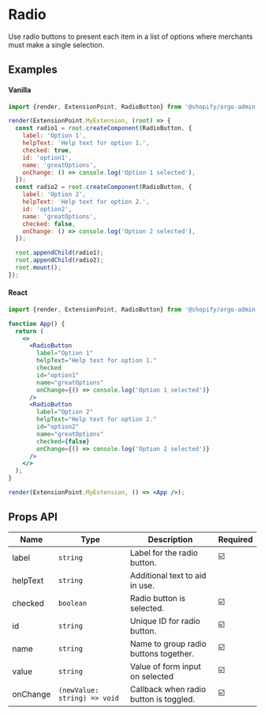 # Radio

Use radio buttons to present each item in a list of options where merchants must make a single selection.

## Examples

#### Vanilla

```js
import {render, ExtensionPoint, RadioButton} from '@shopify/argo-admin';

render(ExtensionPoint.MyExtension, (root) => {
  const radio1 = root.createComponent(RadioButton, {
    label: 'Option 1',
    helpText: 'Help text for option 1.',
    checked: true,
    id: 'option1',
    name: 'greatOptions',
    onChange: () => console.log('Option 1 selected'),
  });
  const radio2 = root.createComponent(RadioButton, {
    label: 'Option 2',
    helpText: 'Help text for option 2.',
    id: 'option2',
    name: 'greatOptions',
    checked: false,
    onChange: () => console.log('Option 2 selected'),
  });

  root.appendChild(radio1);
  root.appendChild(radio2);
  root.mount();
});
```

#### React

```jsx
import {render, ExtensionPoint, RadioButton} from '@shopify/argo-admin-react';

function App() {
  return (
    <>
      <RadioButton
        label="Option 1"
        helpText="Help text for option 1."
        checked
        id="option1"
        name="greatOptions"
        onChange={() => console.log('Option 1 selected')}
      />
      <RadioButton
        label="Option 2"
        helpText="Help text for option 2."
        id="option2"
        name="greatOptions"
        checked={false}
        onChange={() => console.log('Option 2 selected')}
      />
    </>
  );
}

render(ExtensionPoint.MyExtension, () => <App />);
```

## Props API

| Name     | Type                         | Description                            | Required |
| -------- | ---------------------------- | -------------------------------------- | -------- |
| label    | `string`                     | Label for the radio button.            | ☑️       |
| helpText | `string`                     | Additional text to aid in use.         |          |
| checked  | `boolean`                    | Radio button is selected.              | ☑️       |
| id       | `string`                     | Unique ID for radio button.            | ☑️       |
| name     | `string`                     | Name to group radio buttons together.  | ☑️       |
| value    | `string`                     | Value of form input on selected        | ☑️       |
| onChange | `(newValue: string) => void` | Callback when radio button is toggled. | ☑️       |
